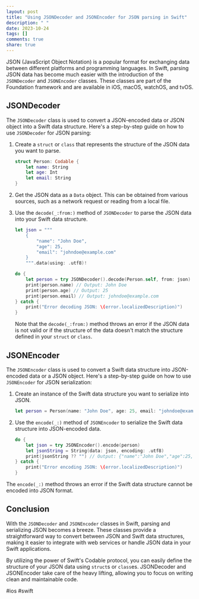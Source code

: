 ```yaml
---
layout: post
title: "Using JSONDecoder and JSONEncoder for JSON parsing in Swift"
description: " "
date: 2023-10-24
tags: []
comments: true
share: true
---
```


JSON (JavaScript Object Notation) is a popular format for exchanging data between different platforms and programming languages. In Swift, parsing JSON data has become much easier with the introduction of the `JSONDecoder` and `JSONEncoder` classes. These classes are part of the Foundation framework and are available in iOS, macOS, watchOS, and tvOS.

## JSONDecoder

The `JSONDecoder` class is used to convert a JSON-encoded data or JSON object into a Swift data structure. Here's a step-by-step guide on how to use `JSONDecoder` for JSON parsing:

1. Create a `struct` or `class` that represents the structure of the JSON data you want to parse.

    ```swift
    struct Person: Codable {
        let name: String
        let age: Int
        let email: String
    }
    ```

2. Get the JSON data as a `Data` object. This can be obtained from various sources, such as a network request or reading from a local file.

3. Use the `decode(_:from:)` method of `JSONDecoder` to parse the JSON data into your Swift data structure.

    ```swift
    let json = """
        {
            "name": "John Doe",
            "age": 25,
            "email": "johndoe@example.com"
        }
        """.data(using: .utf8)!

    do {
        let person = try JSONDecoder().decode(Person.self, from: json)
        print(person.name) // Output: John Doe
        print(person.age) // Output: 25
        print(person.email) // Output: johndoe@example.com
    } catch {
        print("Error decoding JSON: \(error.localizedDescription)")
    }
    ```

    Note that the `decode(_:from:)` method throws an error if the JSON data is not valid or if the structure of the data doesn't match the structure defined in your `struct` or `class`.

## JSONEncoder

The `JSONEncoder` class is used to convert a Swift data structure into JSON-encoded data or a JSON object. Here's a step-by-step guide on how to use `JSONEncoder` for JSON serialization:

1. Create an instance of the Swift data structure you want to serialize into JSON.

    ```swift
    let person = Person(name: "John Doe", age: 25, email: "johndoe@example.com")
    ```

2. Use the `encode(_:)` method of `JSONEncoder` to serialize the Swift data structure into JSON-encoded data.

    ```swift
    do {
        let json = try JSONEncoder().encode(person)
        let jsonString = String(data: json, encoding: .utf8)
        print(jsonString ?? "") // Output: {"name":"John Doe","age":25,"email":"johndoe@example.com"}
    } catch {
        print("Error encoding JSON: \(error.localizedDescription)")
    }
    ```

The `encode(_:)` method throws an error if the Swift data structure cannot be encoded into JSON format.

## Conclusion

With the `JSONDecoder` and `JSONEncoder` classes in Swift, parsing and serializing JSON becomes a breeze. These classes provide a straightforward way to convert between JSON and Swift data structures, making it easier to integrate with web services or handle JSON data in your Swift applications.

By utilizing the power of Swift's Codable protocol, you can easily define the structure of your JSON data using `struct`s or `class`es. JSONDecoder and JSONEncoder take care of the heavy lifting, allowing you to focus on writing clean and maintainable code.

#ios #swift